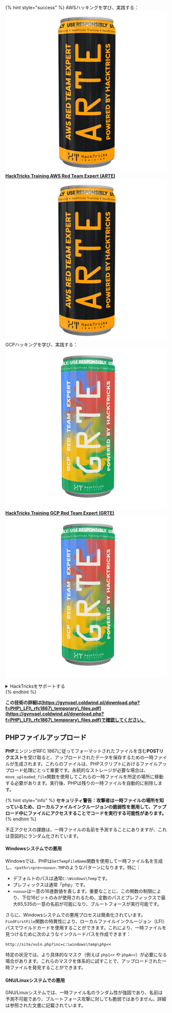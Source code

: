 {% hint style="success" %}
AWSハッキングを学び、実践する：<img src="/.gitbook/assets/arte.png" alt="" data-size="line">[**HackTricks Training AWS Red Team Expert (ARTE)**](https://training.hacktricks.xyz/courses/arte)<img src="/.gitbook/assets/arte.png" alt="" data-size="line">\
GCPハッキングを学び、実践する：<img src="/.gitbook/assets/grte.png" alt="" data-size="line">[**HackTricks Training GCP Red Team Expert (GRTE)**<img src="/.gitbook/assets/grte.png" alt="" data-size="line">](https://training.hacktricks.xyz/courses/grte)

<details>

<summary>HackTricksをサポートする</summary>

* [**サブスクリプションプラン**](https://github.com/sponsors/carlospolop)を確認してください！
* **💬 [**Discordグループ**](https://discord.gg/hRep4RUj7f)または[**Telegramグループ**](https://t.me/peass)に参加するか、**Twitter** 🐦 [**@hacktricks\_live**](https://twitter.com/hacktricks\_live)**をフォローしてください。**
* **ハッキングのトリックを共有するには、[**HackTricks**](https://github.com/carlospolop/hacktricks)および[**HackTricks Cloud**](https://github.com/carlospolop/hacktricks-cloud)のGitHubリポジトリにPRを送信してください。**

</details>
{% endhint %}



**この技術の詳細は[https://gynvael.coldwind.pl/download.php?f=PHP\_LFI\_rfc1867\_temporary\_files.pdf](https://gynvael.coldwind.pl/download.php?f=PHP\_LFI\_rfc1867\_temporary\_files.pdf)で確認してください。**

## **PHPファイルアップロード**

**PHP**エンジンがRFC 1867に従ってフォーマットされたファイルを含む**POSTリクエスト**を受け取ると、アップロードされたデータを保存するための一時ファイルが生成されます。これらのファイルは、PHPスクリプトにおけるファイルアップロード処理にとって重要です。永続的なストレージが必要な場合は、`move_uploaded_file`関数を使用してこれらの一時ファイルを所定の場所に移動する必要があります。実行後、PHPは残りの一時ファイルを自動的に削除します。

{% hint style="info" %}
**セキュリティ警告：攻撃者は一時ファイルの場所を知っているため、ローカルファイルインクルージョンの脆弱性を悪用して、アップロード中にファイルにアクセスすることでコードを実行する可能性があります。**
{% endhint %}

不正アクセスの課題は、一時ファイルの名前を予測することにありますが、これは意図的にランダム化されています。

#### Windowsシステムでの悪用

Windowsでは、PHPは`GetTempFileName`関数を使用して一時ファイル名を生成し、`<path>\<pre><uuuu>.TMP`のようなパターンになります。特に：

- デフォルトのパスは通常`C:\Windows\Temp`です。
- プレフィックスは通常「php」です。
- `<uuuu>`は一意の16進数値を表します。重要なことに、この関数の制限により、下位16ビットのみが使用されるため、定数のパスとプレフィックスで最大65,535の一意の名前が可能になり、ブルートフォースが実行可能です。

さらに、Windowsシステムでの悪用プロセスは簡素化されています。`FindFirstFile`関数の特異性により、ローカルファイルインクルージョン（LFI）パスでワイルドカードを使用することができます。これにより、一時ファイルを見つけるために次のようなインクルードパスを作成できます：
```
http://site/vuln.php?inc=c:\windows\temp\php<<
```
特定の状況では、より具体的なマスク（例えば `php1<<` や `phpA<<`）が必要になる場合があります。これらのマスクを体系的に試すことで、アップロードされた一時ファイルを発見することができます。

#### GNU/Linuxシステムでの悪用

GNU/Linuxシステムでは、一時ファイル名のランダム性が強固であり、名前は予測不可能であり、ブルートフォース攻撃に対しても脆弱ではありません。詳細は参照された文書に記載されています。
